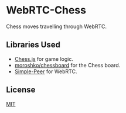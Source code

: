 # WebRTC-Chess

Chess moves travelling through WebRTC.

## Libraries Used

- [Chess.js](https://github.com/jhlywa/chess.js) for game logic.
- [moroshko/chessboard](https://github.com/moroshko/chessboard) for the Chess board.
- [Simple-Peer](https://github.com/feross/simple-peer) for WebRTC.

## License

[MIT](/LICENSE.md)
